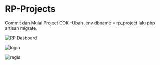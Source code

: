 # RP-Projects

Commit dan Mulai Project COK
-Ubah .env dbname = rp_project lalu php artisan migrate.

![RP Dasboard](https://user-images.githubusercontent.com/77053720/162231761-bb65631d-644b-4d8a-b5a5-e2d6ecb94fc1.png)

![login](https://user-images.githubusercontent.com/77053720/162232827-2f46e39e-8915-474f-b7d6-ac50e9f476ff.png)

![regis](https://user-images.githubusercontent.com/77053720/162233183-3216c3dc-da71-436c-aab8-634561578958.png)
